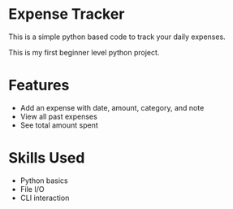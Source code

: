 # Expense Tracker

This is a simple python based code to track your daily expenses.

This is my first beginner level python project. 

# Features

- Add an expense with date, amount, category, and note
- View all past expenses
- See total amount spent

# Skills Used
- Python basics
- File I/O
- CLI interaction
